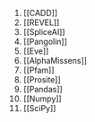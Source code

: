 
1. [[CADD]]
2. [[REVEL]]
3. [[SpliceAI]]
4. [[Pangolin]]
5. [[Eve]]
6. [[AlphaMissens]]
7. [[Pfam]]
8. [[Prosite]]
9. [[Pandas]]
10. [[Numpy]]
11. [[SciPy]]